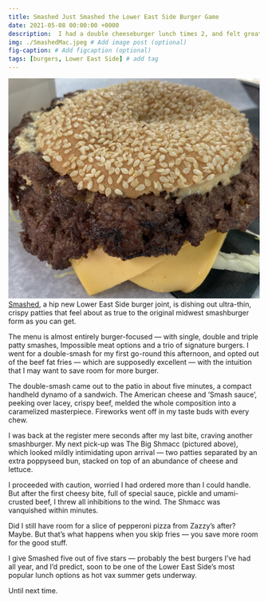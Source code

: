 ```yaml
---
title: Smashed Just Smashed the Lower East Side Burger Game
date: 2021-05-08 00:00:00 +0000
description:  I had a double cheeseburger lunch times 2, and felt great!
img: ./SmashedMac.jpeg # Add image post (optional)
fig-caption: # Add figcaption (optional)
tags: [burgers, Lower East Side] # add tag
---
```


![Smashed](./SmashedMac.jpeg)
<a href='https://www.instagram.com/smashednyc/?hl=en' target='blank'>Smashed</a>, a hip new Lower East Side burger joint, is dishing out ultra-thin, crispy patties that feel about as true to the original midwest smashburger form as you can get.

The menu is almost entirely burger-focused — with single, double and triple patty smashes, Impossible meat options and a trio of signature burgers. I went for a double-smash for my first go-round this afternoon, and opted out of the beef fat fries — which are supposedly excellent — with the intuition that I may want to save room for more burger.

The double-smash came out to the patio in about five minutes, a compact handheld dynamo of a sandwich. The American cheese and ‘Smash sauce’, peeking over lacey, crispy beef, melded the whole composition into a caramelized masterpiece. Fireworks went off in my taste buds with every chew.

I was back at the register mere seconds after my last bite, craving another smashburger. My next pick-up was The Big Shmacc (pictured above), which looked mildly intimidating upon arrival — two patties separated by an extra poppyseed bun, stacked on top of an abundance of cheese and lettuce.

I proceeded with caution, worried I had ordered more than I could handle. But after the first cheesy bite, full of special sauce, pickle and umami-crusted beef, I threw all inhibitions to the wind. The Shmacc was vanquished within minutes.

Did I still have room for a slice of pepperoni pizza from Zazzy’s after? Maybe. But that’s what happens when you skip fries — you save more room for the good stuff.

I give Smashed five out of five stars — probably the best burgers I’ve had all year, and I’d predict, soon to be one of the Lower East Side’s most popular lunch options as hot vax summer gets underway.

Until next time.